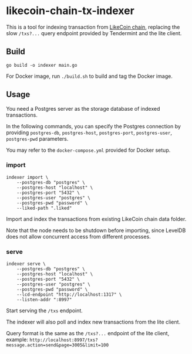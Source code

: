 # likecoin-chain-tx-indexer

This is a tool for indexing transaction from [LikeCoin chain](https://github.com/likecoin/likecoin-chain), replacing the slow `/txs?...` query endpoint provided by Tendermint and the lite client.

## Build

`go build -o indexer main.go`

For Docker image, run `./build.sh` to build and tag the Docker image.

## Usage

You need a Postgres server as the storage database of indexed transactions.

In the following commands, you can specify the Postgres connection by providing `postgres-db`, `postgres-host`, `postgres-port`, `postgres-user`, `postgres-pwd` parameters.

You may refer to the `docker-compose.yml` provided for Docker setup.

### import

```
indexer import \
    --postgres-db "postgres" \
    --postgres-host "localhost" \
    --postgres-port "5432" \
    --postgres-user "postgres" \
    --postgres-pwd "password" \
    --liked-path ".liked"
```

Import and index the transactions from existing LikeCoin chain data folder.

Note that the node needs to be shutdown before importing, since LevelDB does not allow concurrent access from different processes.

### serve

```
indexer serve \
    --postgres-db "postgres" \
    --postgres-host "localhost" \
    --postgres-port "5432" \
    --postgres-user "postgres" \
    --postgres-pwd "password" \
    --lcd-endpoint "http://localhost:1317" \
    --listen-addr ":8997"
```

Start serving the `/txs` endpoint.

The indexer will also poll and index new transactions from the lite client.

Query format is the same as the `/txs?...` endpoint of the lite client, example: `http://localhost:8997/txs?message.action=send&page=3005&limit=100`